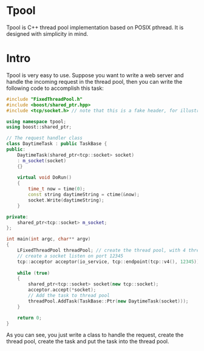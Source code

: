 Tpool
======

Tpool is C++ thread pool implementation based on POSIX pthread. It is designed with simplicity in mind.

Intro
======

Tpool is very easy to use. Suppose you want to write a web server and handle the incoming request in the thread pool,
then you can write the following code to accomplish this task:

```cpp
#include "FixedThreadPool.h"
#include <boost/shared_ptr.hpp>
#include <tcp/socket.h> // note that this is a fake header, for illustration purpose

using namespace tpool;
using boost::shared_ptr;

// The request handler class
class DaytimeTask : public TaskBase {
public:
    DaytimeTask(shared_ptr<tcp::socket> socket)
    : m_socket(socket)
    {}
    
    virtual void DoRun()
    {
        time_t now = time(0);
        const string daytimeString = ctime(&now);
        socket.Write(daytimeString);
    }

private:
    shared_ptr<tcp::socket> m_socket;
};

int main(int argc, char** argv)
{
    LFixedThreadPool threadPool; // create the thread pool, with 4 threads by default
    // create a socket listen on port 12345
    tcp::acceptor acceptor(io_service, tcp::endpoint(tcp::v4(), 12345));
    
    while (true)
    {
        shared_ptr<tcp::socket> socket(new tcp::socket);
        acceptor.accept(*socket);
        // Add the task to thread pool
        threadPool.AddTask(TaskBase::Ptr(new DaytimeTask(socket)));
    }

    return 0;
}
```

As you can see, you just write a class to handle the request, create the thread pool, create the task and
put the task into the thread pool.
